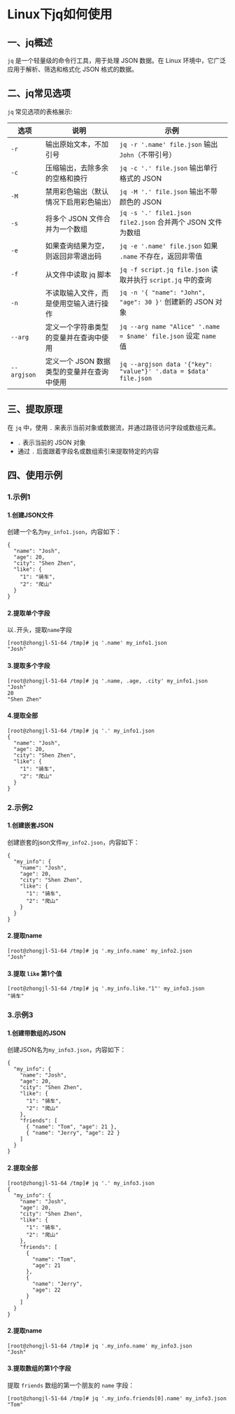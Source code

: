 # Linux下jq如何使用

## 一、jq概述

`jq` 是一个轻量级的命令行工具，用于处理 JSON 数据。在 Linux 环境中，它广泛应用于解析、筛选和格式化 JSON 格式的数据。

## 二、jq常见选项

`jq` 常见选项的表格展示:

| 选项        | 说明                                       | 示例                                                         |
| ----------- | ------------------------------------------ | ------------------------------------------------------------ |
| `-r`        | 输出原始文本，不加引号                     | `jq -r '.name' file.json` 输出 `John`（不带引号）            |
| `-c`        | 压缩输出，去除多余的空格和换行             | `jq -c '.' file.json` 输出单行格式的 JSON                    |
| `-M`        | 禁用彩色输出（默认情况下启用彩色输出）     | `jq -M '.' file.json` 输出不带颜色的 JSON                    |
| `-s`        | 将多个 JSON 文件合并为一个数组             | `jq -s '.' file1.json file2.json` 合并两个 JSON 文件为数组   |
| `-e`        | 如果查询结果为空，则返回非零退出码         | `jq -e '.name' file.json` 如果 `.name` 不存在，返回非零值    |
| `-f`        | 从文件中读取 jq 脚本                       | `jq -f script.jq file.json` 读取并执行 `script.jq` 中的查询  |
| `-n`        | 不读取输入文件，而是使用空输入进行操作     | `jq -n '{ "name": "John", "age": 30 }'` 创建新的 JSON 对象   |
| `--arg`     | 定义一个字符串类型的变量并在查询中使用     | `jq --arg name "Alice" '.name = $name' file.json` 设定 `name` 值 |
| `--argjson` | 定义一个 JSON 数据类型的变量并在查询中使用 | `jq --argjson data '{"key": "value"}' '.data = $data' file.json` |

## 三、提取原理

在 `jq` 中，使用 `.` 来表示当前对象或数据流，并通过路径访问字段或数组元素。

- `.` 表示当前的 JSON 对象
- 通过 `.` 后面跟着字段名或数组索引来提取特定的内容



## 四、使用示例

### 1.示例1

#### 1.创建JSON文件

创建一个名为`my_info1.json`，内容如下：

```
{
  "name": "Josh",
  "age": 20,
  "city": "Shen Zhen",
  "like": {
    "1": "骑车",
    "2": "爬山"
  }
}
```

#### 2.提取单个字段

以`.`开头，提取`name`字段

```
[root@zhongjl-51-64 /tmp]# jq '.name' my_info1.json 
"Josh"
```

#### 3.提取多个字段

```
[root@zhongjl-51-64 /tmp]# jq '.name, .age, .city' my_info1.json 
"Josh"
20
"Shen Zhen"
```

#### 4.提取全部

```
[root@zhongjl-51-64 /tmp]# jq '.' my_info1.json 
{
  "name": "Josh",
  "age": 20,
  "city": "Shen Zhen",
  "like": {
    "1": "骑车",
    "2": "爬山"
  }
}
```

### 2.示例2

#### 1.创建嵌套JSON

创建嵌套的json文件`my_info2.json`，内容如下：

```
{
  "my_info": {
    "name": "Josh",
    "age": 20,
    "city": "Shen Zhen",
    "like": {
      "1": "骑车",
      "2": "爬山"
    }
  }
}
```

#### 2.提取name

```
[root@zhongjl-51-64 /tmp]# jq '.my_info.name' my_info2.json 
"Josh"
```

#### 3.提取 `like` 第1个值

```
[root@zhongjl-51-64 /tmp]# jq '.my_info.like."1"' my_info3.json 
"骑车"
```

### 3.示例3

#### 1.创建带数组的JSON

创建JSON名为`my_info3.json`，内容如下：

```
{
  "my_info": {
    "name": "Josh",
    "age": 20,
    "city": "Shen Zhen",
    "like": {
      "1": "骑车",
      "2": "爬山"
    },
    "friends": [
      { "name": "Tom", "age": 21 },
      { "name": "Jerry", "age": 22 }
    ]
  }
}
```

#### 2.提取全部

```
[root@zhongjl-51-64 /tmp]# jq '.' my_info3.json 
{
  "my_info": {
    "name": "Josh",
    "age": 20,
    "city": "Shen Zhen",
    "like": {
      "1": "骑车",
      "2": "爬山"
    },
    "friends": [
      {
        "name": "Tom",
        "age": 21
      },
      {
        "name": "Jerry",
        "age": 22
      }
    ]
  }
}
```

#### 2.提取name

```
[root@zhongjl-51-64 /tmp]# jq '.my_info.name' my_info3.json 
"Josh"
```

#### 3.提取数组的第1个字段

提取 `friends` 数组的第一个朋友的 `name` 字段：

```
[root@zhongjl-51-64 /tmp]# jq '.my_info.friends[0].name' my_info3.json 
"Tom"
```

